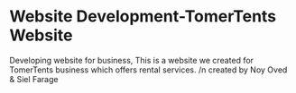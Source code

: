 # Website Development-TomerTents Website
Developing website for business, This is a website we created for TomerTents business which offers rental services.
/n created by Noy Oved & Siel Farage
